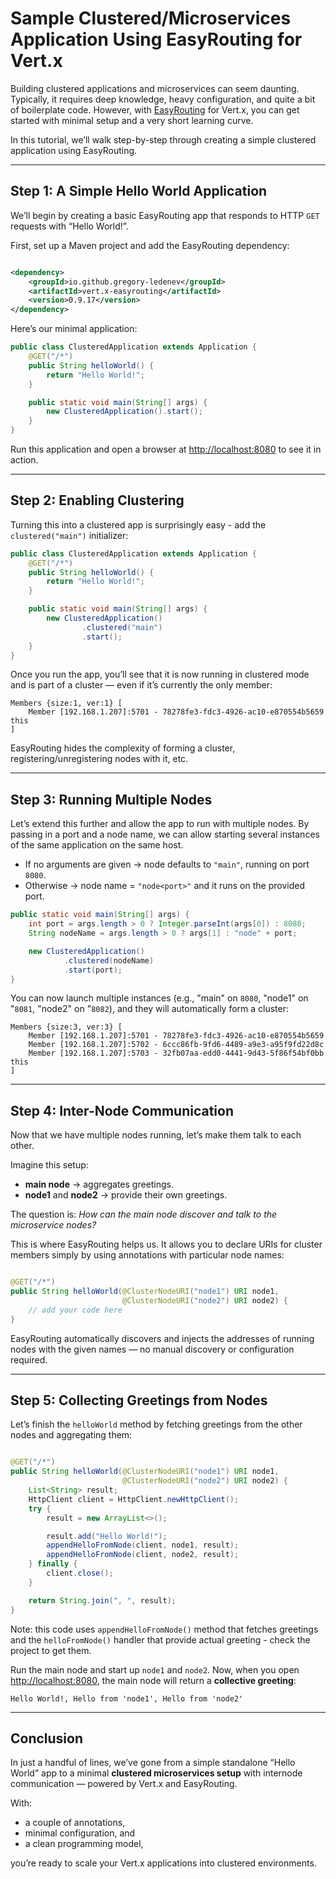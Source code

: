 # Sample Clustered/Microservices Application Using EasyRouting for Vert.x

Building clustered applications and microservices can seem daunting. Typically, it requires deep knowledge, heavy
configuration, and quite a bit of boilerplate code. However, with [EasyRouting](https://github.com/gregory-ledenev/vert.x-easyrouting) for Vert.x, you can get started with minimal setup and a very short learning curve.

In this tutorial, we’ll walk step-by-step through creating a simple clustered application using EasyRouting.

***

## Step 1: A Simple Hello World Application

We’ll begin by creating a basic EasyRouting app that responds to HTTP `GET` requests with “Hello World!”.

First, set up a Maven project and add the EasyRouting dependency:

```xml

<dependency>
    <groupId>io.github.gregory-ledenev</groupId>
    <artifactId>vert.x-easyrouting</artifactId>
    <version>0.9.17</version>
</dependency>
```

Here’s our minimal application:

```java
public class ClusteredApplication extends Application {
    @GET("/*")
    public String helloWorld() {
        return "Hello World!";
    }

    public static void main(String[] args) {
        new ClusteredApplication().start();
    }
}
```

Run this application and open a browser at [http://localhost:8080]() to see it in action.

***

## Step 2: Enabling Clustering

Turning this into a clustered app is surprisingly easy - add the `clustered("main")` initializer:

```java
public class ClusteredApplication extends Application {
    @GET("/*")
    public String helloWorld() {
        return "Hello World!";
    }

    public static void main(String[] args) {
        new ClusteredApplication()
                .clustered("main")
                .start();
    }
}
```

Once you run the app, you’ll see that it is now running in clustered mode and is part of a cluster — even if it’s
currently the only member:

```
Members {size:1, ver:1} [
    Member [192.168.1.207]:5701 - 78278fe3-fdc3-4926-ac10-e870554b5659 this
]
```
EasyRouting hides the complexity of forming a cluster, registering/unregistering nodes with it, etc. 

***

## Step 3: Running Multiple Nodes

Let’s extend this further and allow the app to run with multiple nodes. By passing in a port and a node name, we can
allow starting  several instances of the same application on the same host.

- If no arguments are given → node defaults to `"main"`, running on port `8080`.
- Otherwise → node name = `"node<port>"` and it runs on the provided port.

```java
public static void main(String[] args) {
    int port = args.length > 0 ? Integer.parseInt(args[0]) : 8080;
    String nodeName = args.length > 0 ? args[1] : "node" + port;

    new ClusteredApplication()
            .clustered(nodeName)
            .start(port);
}
```

You can now launch multiple instances (e.g., "main" on `8080`, "node1" on "`8081`, "node2" on "`8082`), and they will automatically form a cluster:

```
Members {size:3, ver:3} [
    Member [192.168.1.207]:5701 - 78278fe3-fdc3-4926-ac10-e870554b5659
    Member [192.168.1.207]:5702 - 6ccc86fb-9fd6-4489-a9e3-a95f9fd22d8c
    Member [192.168.1.207]:5703 - 32fb07aa-edd0-4441-9d43-5f86f54bf0bb this
]
```

***

## Step 4: Inter-Node Communication

Now that we have multiple nodes running, let’s make them talk to each other.

Imagine this setup:

- **main node** → aggregates greetings.
- **node1** and **node2** → provide their own greetings.

The question is: *How can the main node discover and talk to the microservice nodes?*

This is where EasyRouting helps us. It allows you to declare URIs for cluster members simply by using annotations with particular node names:

```java

@GET("/*")
public String helloWorld(@ClusterNodeURI("node1") URI node1,
                         @ClusterNodeURI("node2") URI node2) {
    // add your code here
}
```

EasyRouting automatically discovers and injects the addresses of running nodes with the given names — no manual discovery or
configuration required.

***

## Step 5: Collecting Greetings from Nodes

Let’s finish the `helloWorld` method by fetching greetings from the other nodes and aggregating them:

```java

@GET("/*")
public String helloWorld(@ClusterNodeURI("node1") URI node1,
                         @ClusterNodeURI("node2") URI node2) {
    List<String> result;
    HttpClient client = HttpClient.newHttpClient();
    try {
        result = new ArrayList<>();

        result.add("Hello World!");
        appendHelloFromNode(client, node1, result);
        appendHelloFromNode(client, node2, result);
    } finally {
        client.close();
    }

    return String.join(", ", result);
}
```
Note: this code uses `appendHelloFromNode()` method that fetches greetings and the `helloFromNode()` handler that provide actual greeting - check the project to get them.

Run the main node and start up `node1` and `node2`. Now, when you open [http://localhost:8080](), the main node will return a **collective greeting**:

```
Hello World!, Hello from 'node1', Hello from 'node2'
```

***

## Conclusion

In just a handful of lines, we’ve gone from a simple standalone “Hello World” app to a minimal **clustered microservices setup** with internode communication — powered by Vert.x and EasyRouting.

With:

- a couple of annotations,
- minimal configuration, and
- a clean programming model,

you’re ready to scale your Vert.x applications into clustered environments.
